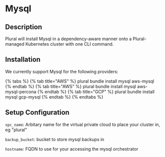 
# Mysql

## Description
Plural will install Mysql in a dependency-aware manner onto a Plural-managed Kubernetes cluster with one CLI command.

## Installation
We currently support Mysql for the following providers:

{% tabs %}
{% tab title="AWS" %} plural bundle install mysql aws-mysql {% endtab %} {% tab title="AWS" %} plural bundle install mysql aws-mysql-percona {% endtab %} {% tab title="GCP" %} plural bundle install mysql gcp-mysql {% endtab %}
{% endtabs %}

## Setup Configuration
`vpc_name`: Arbitary name for the virtual private cloud to place your cluster in, eg "plural"

`backup_bucket`: bucket to store mysql backups in

`hostname`: FQDN to use for your accessing the mysql orchestrator
    
